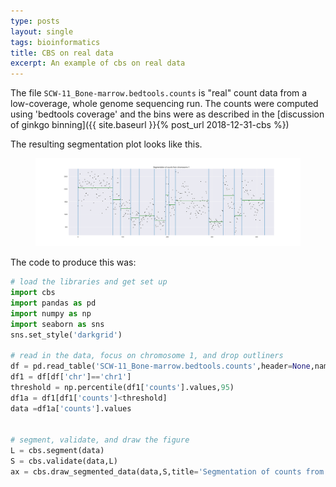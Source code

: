 ```yaml
---
type: posts
layout: single
tags: bioinformatics
title: CBS on real data
excerpt: An example of cbs on real data
---
```


The file ```SCW-11_Bone-marrow.bedtools.counts``` is "real" count data from a low-coverage,
whole genome sequencing run.  The counts were computed using 'bedtools coverage' and the bins
were as described in the [discussion of ginkgo binning]({{ site.baseurl }}{% post_url 2018-12-31-cbs %})

The resulting segmentation plot looks like this.

<figure>
<img src="/assets/images/chr1_counts_segmented.jpg" alt='segmented data' class='full'/>
</figure>

The code to produce this was:

```python
# load the libraries and get set up
import cbs
import pandas as pd
import numpy as np
import seaborn as sns
sns.set_style('darkgrid')

# read in the data, focus on chromosome 1, and drop outliners
df = pd.read_table('SCW-11_Bone-marrow.bedtools.counts',header=None,names=['chr','start','end','counts'])
df1 = df[df['chr']=='chr1']
threshold = np.percentile(df1['counts'].values,95)
df1a = df1[df1['counts']<threshold]
data =df1a['counts'].values


# segment, validate, and draw the figure
L = cbs.segment(data)
S = cbs.validate(data,L)
ax = cbs.draw_segmented_data(data,S,title='Segmentation of counts from chromosome 1')
```